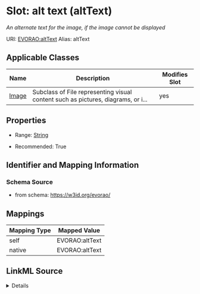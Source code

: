 

# Slot: alt text (altText) 


_An alternate text for the image, if the image cannot be displayed_





URI: [EVORAO:altText](https://w3id.org/evorao/altText)
Alias: altText

<!-- no inheritance hierarchy -->





## Applicable Classes

| Name | Description | Modifies Slot |
| --- | --- | --- |
| [Image](Image.md) | Subclass of File representing visual content such as pictures, diagrams, or i... |  yes  |







## Properties

* Range: [String](String.md)

* Recommended: True





## Identifier and Mapping Information







### Schema Source


* from schema: https://w3id.org/evorao/




## Mappings

| Mapping Type | Mapped Value |
| ---  | ---  |
| self | EVORAO:altText |
| native | EVORAO:altText |




## LinkML Source

<details>
```yaml
name: altText
description: An alternate text for the image, if the image cannot be displayed
title: alt text
from_schema: https://w3id.org/evorao/
rank: 1000
alias: altText
domain_of:
- Image
range: string
required: false
recommended: true
multivalued: false

```
</details>
